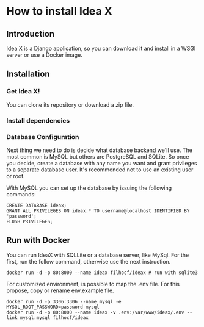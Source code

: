 # How to install Idea X

## Introduction

Idea X is a Django application, so you can download it and install in a WSGI server or use a Docker image.

## Installation

### Get Idea X!
You can clone its repository or download a zip file.

### Install dependencies

### Database Configuration

Next thing we need to do is decide what database backend we'll use. The most common is MySQL but others are PostgreSQL and SQLite.
So once you decide, create a database with any name you want and grant privileges to a separate database user. It's recommended not to use an existing user or root.

With MySQL you can set up the database by issuing the following commands:
```
CREATE DATABASE ideax;
GRANT ALL PRIVILEGES ON ideax.* TO username@localhost IDENTIFIED BY 'password';
FLUSH PRIVILEGES;
```

## Run with Docker

You can run IdeaX with SQLLite or a database server, like MySql. For the first, run the follow command, otherwise use the next instruction.
```
docker run -d -p 80:8000 --name ideax filhocf/ideax # run with sqlite3
```

For customized environment, is possible to map the .env file. For this propose, copy or rename env.example file.
```
docker run -d -p 3306:3306 --name mysql -e MYSQL_ROOT_PASSWORD=password mysql
docker run -d -p 80:8000 --name ideax -v .env:/var/www/ideax/.env --link mysql:mysql filhocf/ideax
```
